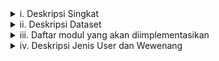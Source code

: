 <details>
  <summary>i. Deskripsi Singkat</summary>
Pernahkah Anda kesulitan untuk menemukan restoran yang anda inginkan selama berjalan-jalan di kota bandung, atau kesulitan mencari tempat kuliner yang menyediakan makanan minuman khas bandung?
  <br><br>
WhyBandung hadir untuk membantu baik wisatawan maupun warga lokal dalam menemukan kuliner terbaik di Bandung. Situs ini dilengkapi dengan sistem navigasi berbasis peta yang unik dan intuitif, sehingga memudahkan pengguna mencari makanan dan minuman yang diinginkan. WhyBandung memungkinkan pengguna untuk mengeksplorasi kuliner di berbagai wilayah berdasarkan lokasi atau kategori makanan. Selain itu, WhyBandung akan terus mengembangkan dan memperbarui daftar lokasi kuliner secara berkala.\
  <br><br>
Tim A12SITEK memilih Kota Bandung karena dikenal sebagai kota wisata yang populer dengan ragam kuliner yang khas. Namun, terdapat kekurangan dalam sistem navigasi kuliner di Bandung. Wisatawan sering kali tidak mengetahui kuliner khas di suatu daerah karena sistem pencarian aplikasi seperti Google Maps mengharuskan pengguna untuk mencari makanan secara spesifik. Akibatnya, wisatawan cenderung mengunjungi tempat-tempat kuliner yang sudah terkenal, sehingga melewatkan kedai-kedai lokal yang lebih autentik. Padahal, kuliner lokal memberikan pengalaman yang lebih khas dan mendalam terhadap budaya suatu daerah. Inilah yang mendorong kami untuk mengembangkan WhyBandung.

</details>

<details>
  <summary>ii. Deskripsi Dataset</summary>

</details>

<details>
  <summary>iii. Daftar modul yang akan diimplementasikan</summary>
1. Dashboard<br>
  Section Home<br>
Features:<br>
- Navigation hub, berisi personalized data seperti recent activity, favorite products yang udah pernah di rate, dan link ke modul-modul lain.<br>
- Link-link ke product highly-rated.<br>
- Search bar yang nyambung dengan modul search system.<br><br>

Rincian regulasi aturan khusus:
- Models: Mengambil data spesifik seperti pencarian terbaru atau ulasan.
- Views: Mengambil dan memproses informasi untuk ditampilkan.
- HTML Templates: Menggunakan `base.html` agar konsisten di seluruh situs.
- Responsive Framework: Tailwind atau Bootstrap memastikan tampilan tetap ramah mobile.
- Forms: Memiliki form aksi cepat (misalnya, searchbar).
- AJAX: Update langsung untuk notifikasi atau restoran trending.
- Login Filters: Data spesifik hanya ditampilkan kepada pengguna yang sudah log in.
- Product Filtering: Menyaring restoran atau hidangan berdasarkan preferensi.
  Section Profil

  Section Profile<br>
  Features:<br>
- Journal Entry. User mengupload cerita terkait pengalaman mereka dengan beberapa tempat<br>
- Link-link ke lokasi yang ada di journal entry and associated review/entry made by user at halaman produk toko.<br><br>

Rincian regulasi aturan khusus:
- Models: Menyimpan product reviews, ratings, dan hashtags.
- Views: Mengambil product details, reviews, dan input dari user.
- HTML Templates: Terstruktur untuk menampilkan informasi product dan reviews.
- Responsive Framework: Memastikan halaman dioptimalkan untuk semua perangkat.
- Forms: Review dan rating forms, diproses oleh views.
- AJAX: Memungkinkan pengiriman reviews tanpa reload halaman.
- Login Filters: Hanya logged-in users yang bisa memberikan review dan rate.
- Product Filtering: Related products dan user reviews bisa difilter berdasarkan tags atau ratings.
  
CRUD
- CREATE: Membuat Journal Entry (reviews, tambahkan rating, dan tag) di Dashboard section profil
- READ : Mengambil data sejarah Jurnal Pengguna.
- UPDATE: Mengubah isi Jurnal Entry.
- DELETE: Menghapus sebuah Jurnal Entry.

Gambaran: 
![Screenshot 2024-10-06 200918](https://github.com/user-attachments/assets/5bb7bd87-41d2-42ce-adce-534ef885d021)

2. What to Eat?<br>
Features:
- Display tinder like form to find what current food should be made.
- Users dapat mengisi form dan program membuat flowchart untuk memberikan rekomendasi makanan.
- Karena tiap produk memiliki tag maka hal ini memudahkan modul ini untuk memberi rekomendasi makanan.

Rincian regulasi aturan khusus:
- Models: Form untuk menerima hasil swipe user.
- Views: Mengambil hasil swiping sebagai bentuk input user, dan tampilkan hasil.
- HTML Templates: Terstruktur untuk menampilkan swiping interface.
- Responsive Framework: Memastikan halaman dioptimalkan untuk semua perangkat.
- Forms: Hasil isi swipe form.
- Login Filters: Hanya logged-in users yang bisa memberikan review dan rate.

CRUD
- CREATE: Membuat rekomendasi makan serta toko associated user.
- READ : Memnampilkan history hasil isi form rekomendasi makan, mengambil sejarah makan user.
- UPDATE: Mengubah hasil swipe sebelum submit jika user menginginkan.
- DELETE: Menghapus item dari history rekomendasi makan user.

3. Product Page<br>
Features:
- Display detail-detail terkait menu atau restoran.
- Users dapat submit/edit journal entry (reviews, tambahkan rating, dan tag). 
- Karena tiap produk memiliki tag maka hal ini memudahkan modul search system dan explore and discover

Rincian regulasi aturan khusus:
- Models: Menyimpan product reviews, ratings, dan hashtags.
- Views: Mengambil product details, reviews, dan input dari user.
- HTML Templates: Terstruktur untuk menampilkan informasi product dan reviews.
- Responsive Framework: Memastikan halaman dioptimalkan untuk semua perangkat.
- Forms: Review dan rating forms, diproses oleh views.
- AJAX: Memungkinkan pengiriman reviews tanpa reload halaman.
- Login Filters: Hanya logged-in users yang bisa memberikan review dan rate.
- Product Filtering: Related products dan user reviews bisa difilter berdasarkan tags atau ratings.

CRUD
- CREATE: Membuat Journal Entry (reviews, tambahkan rating, dan tag) di Dashboard section profil
- READ : Mengambil data sejarah Jurnal Pengguna, Mengambil data product.
- UPDATE: Mengubah isi Jurnal Entry, Mengubah hasil ratings pada product page setelah submit journal entry.
- DELETE: Menghapus sebuah Jurnal Entry.

Gambaran:
![Screenshot 2024-10-06 200956](https://github.com/user-attachments/assets/62e6a9e5-67ca-49ca-9b80-6145bbbfe198)

4. Location Homepage / Geomapping Interface<br>
Features:
- Map interactive yang dapat display restoran atau menu yang dapat user telusur dengan filters.
- Filters untuk searching berdasarkan kabupaten ataupun menu yang dicari.
- Berfungsi mirip dengan search system. 

Rincian regulasi aturan khusus:
- Models: Menyimpan data lokasi untuk restaurants dan menus.
- Views: Memproses permintaan untuk memfilter hasil map berdasarkan lokasi atau tags.
- HTML Templates: Menampilkan interactive map bersama dengan search filters.
- Responsive Framework: Membuat map dapat digunakan pada perangkat seluler.
- Forms: Memfilter lokasi dan menampilkan hasil yang relevan.
- AJAX: Memperbarui map secara dinamis dengan hasil pencarian baru.
- Login Filters: Lokasi atau fitur tertentu mungkin dibatasi untuk logged-in users.
- Product Filtering: Memfilter restaurants berdasarkan wilayah, tags, atau jenis cuisine.

CRUD
- CREATE: Membuat Planner Perjalanan dan toko yang ingin divisit
- READ : Mengambil data toko per lokasi kabupaten di map.
- UPDATE: Mengubah Planner Perjalanan dan toko yang ingin divisit.
- DELETE: Menghapus sebuah Jurnal Entry.

5. Penambahan Toko (ONLY FOR ADMIN)
Features:
- Add new stores and products to database.
- Modify pre-existing stores as well products (Update or delete)

Rincian regulasi aturan khusus:
- Models: Membuat model toko.
- Views: Memproses menambah atau mengubah toko atau produk.
- HTML Templates: Menampilkan all stores and products secara tabular.
- Forms: Memfilter lokasi dan menampilkan hasil yang relevan.
- Product Filtering: Memfilter restaurants berdasarkan wilayah, tags, atau jenis cuisine.

CRUD
- CREATE : Membuat toko baru dan menambah produk.
- READ : Menampilkan toko dan produk yang sudah ada.
- UPDATE : Mengubah toko dan produk yang sudah ada.
- DELETE : Menghapus toko dan produk yang sudah ada.

NON CRUD FEATURES<br>
1. Search System<br>
Features:
- Search system agar user dapat menelusuri berdasarkan filter yang bisa diatur, mungkin dari lokasi, menu spesifik, dll.
- Menggunakan beberapa tags untuk jenis menu ataupun cuisine.
- Results menampilkan detail restaurant dan link-link ke product pages.

Rincian regulasi aturan khusus:
- Models: Menyimpan dan mengambil data terkait restoran, menu, dan tag.
- Views: Memproses permintaan search dan return hasil yang sudah difilter.
- HTML Templates: Menggunakan template modular untuk menampilkan hasil pencarian.
- Responsive Framework: Memastikan layout pencarian ramah mobile.
- Forms: Search Form memproses query dan menampilkan hasil.
- AJAX: Memungkinkan live search suggestion tanpa memuat ulang halaman.
- Login Filters: Bisa membatasi beberapa hasil untuk pengguna yang sudah log in.
- Product Filtering: Menyaring berdasarkan tag, lokasi, atau tipe restoran.

Gambaran:
![Screenshot 2024-10-06 222203](https://github.com/user-attachments/assets/aa58c763-961f-4377-b1d5-6a9b50a6947b)

2. Explore and Discover<br>
Features:
Memberikan suggestion kepada user terkait  restaurants atau menu yang baru ataupun trending berdasarkan user history dan rating di website.
Recommendations bisa diambil dari history user sering berinteraksi dengan tipe menu apa ataupun lokasi mana.
Memberikan highlights kepada user terkait hidden gems atau trending spots diluar search history user.

Rincian regulasi aturan khusus:
- Models: Menggunakan data user dan informasi trending restaurants.
- Views: Memproses rekomendasi berdasarkan riwayat user dan similar users.
- HTML Templates: Ditampilkan sebagai halaman terpisah atau bagian dari situs.
- Responsive Framework: Memastikan rekomendasi dapat diakses pada perangkat seluler.
- Forms: Users dapat menyaring rekomendasi dengan filters (misalnya berdasarkan jenis cuisine atau lokasi).
- AJAX: Menyediakan rekomendasi dinamis tanpa perlu memuat ulang halaman.
- Login Filters: Rekomendasi dipersonalisasi untuk logged-in users.
- Product Filtering: Menyarankan restaurants atau hidangan berdasarkan preferensi user, tren, dan tags.

Gambaran:
![Screenshot 2024-10-06 204821](https://github.com/user-attachments/assets/b13998ea-5716-487f-a6fb-09111bd7c515)

</details>

<details>
  <summary>iv. Deskripsi Jenis User dan Wewenang</summary>

</details>
